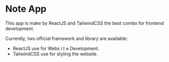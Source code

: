 # Note App

This app is make by ReactJS and TailwindCSS the best combo for frontend development.

Currently, two official framework and  library are available:

- ReactJS use for Webs i t e Development.
- TailwindCSS use for styling the website.
